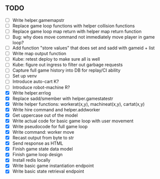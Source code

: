 ## TODO

- [ ] Write helper.gamemapstr
- [ ] Replace game loop functions with helper collision functions
- [ ] Replace game loop map return with helper map return function
- [ ] Bug: why does move command not immediately move player in game loop?
- [ ] Add function "store values" that does set and sadd with gameid + list
- [ ] Write map output function
- [ ] Kube: retest deploy to make sure all is well
- [ ] Kube: figure out ingress to filter out garbage requests
- [ ] Capture full game history into DB for replay/CI ability
- [ ] Set up venv
- [ ] Introduce auto-cart K?
- [ ] Introduce robot-machine R?
- [x] Write helper.errlog
- [x] Replace sadd/smember with helper.gamestatestr
- [x] Write helper functions: workerat(x,y), machineat(x,y), cartat(x,y)
- [x] Write hire command and helper.addworker
- [x] Get uppercase out of the model
- [x] Write actual code for basic game loop with user movement
- [x] Write pseudocode for full game loop
- [x] Write command: worker move
- [x] Recast output from byte to str
- [x] Send response as HTML
- [x] Finish game state data model
- [x] Finish game loop design
- [x] Install redis locally
- [x] Write basic game instantiation endpoint
- [x] Write basic state retrieval endpoint
